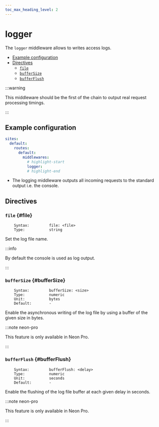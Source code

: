 ```yaml
---
toc_max_heading_level: 2
---
```


# logger

The `logger` middleware allows to writes access logs.

- [Example configuration](#example-configuration)
- [Directives](#directives)
  - [`file`](#file)
  - [`bufferSize`](#bufferSize)
  - [`bufferFlush`](#bufferFlush)

:::warning

This middleware should be the first of the chain to output real request processing timings.

:::

## Example configuration

```yaml
sites:
  default:
    routes:
      default:
        middlewares:
          # highlight-start
          logger:
          # highlight-end
```

- The logging middleware outputs all incoming requests to the standard output i.e. the console.

## Directives

### `file` {#file}

```
    Syntax:         file: <file>
    Type:           string
```

Set the log file name.

:::info

By default the console is used as log output.

:::

### `bufferSize` {#bufferSize}

```
    Syntax:         bufferSize: <size>
    Type:           numeric
    Unit:           bytes
    Default:        -
```

Enable the asynchronous writing of the log file by using a buffer of the given size in bytes.

:::note neon-pro

This feature is only available in Neon Pro.

:::

### `bufferFlush` {#bufferFlush}

```
    Syntax:         bufferFlush: <delay>
    Type:           numeric
    Unit:           seconds
    Default:        -
```

Enable the flushing of the log file buffer at each given delay in seconds.

:::note neon-pro

This feature is only available in Neon Pro.

:::
